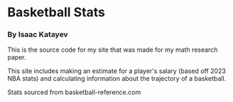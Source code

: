 # Basketball Stats
### By Isaac Katayev

This is the source code for my site that was made for my math research paper. 

This site includes making an estimate for a player's salary (based off 2023 NBA stats) and calculating information about the trajectory of a basketball.

Stats sourced from basketball-reference.com